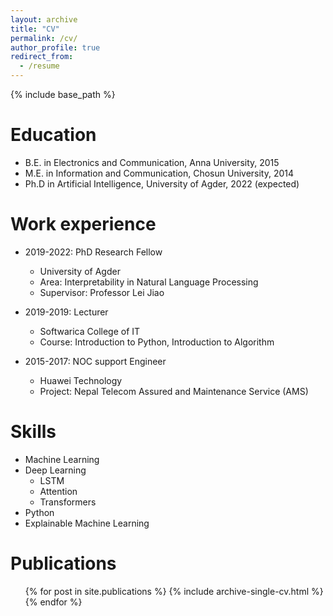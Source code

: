 ```yaml
---
layout: archive
title: "CV"
permalink: /cv/
author_profile: true
redirect_from:
  - /resume
---
```


{% include base_path %}

Education
======
* B.E. in Electronics and Communication, Anna University, 2015
* M.E. in Information and Communication, Chosun University, 2014
* Ph.D in Artificial Intelligence, University of Agder, 2022 (expected)

Work experience
======
* 2019-2022: PhD Research Fellow
  * University of Agder
  * Area: Interpretability in Natural Language Processing
  * Supervisor: Professor Lei Jiao

* 2019-2019: Lecturer
  * Softwarica College of IT
  * Course: Introduction to Python, Introduction to Algorithm
  
* 2015-2017: NOC support Engineer
  * Huawei Technology
  * Project: Nepal Telecom Assured and Maintenance Service (AMS)
  
Skills
======
* Machine Learning
* Deep Learning
  * LSTM
  * Attention
  * Transformers
* Python
* Explainable Machine Learning

Publications
======
  <ul>{% for post in site.publications %}
    {% include archive-single-cv.html %}
  {% endfor %}</ul>
  

